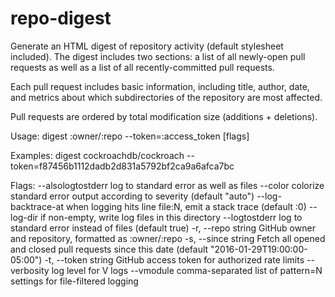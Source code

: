 # repo-digest

Generate an HTML digest of repository activity (default stylesheet
included). The digest includes two sections: a list of all newly-open
pull requests as well as a list of all recently-committed pull
requests.

Each pull request includes basic information, including title, author,
date, and metrics about which subdirectories of the repository are
most affected.

Pull requests are ordered by total modification size (additions +
deletions).

Usage:
  digest :owner/:repo --token=:access_token [flags]

Examples:
  digest cockroachdb/cockroach --token=f87456b1112dadb2d831a5792bf2ca9a6afca7bc

Flags:
      --alsologtostderr    log to standard error as well as files
      --color              colorize standard error output according to severity (default "auto")
      --log-backtrace-at   when logging hits line file:N, emit a stack trace (default :0)
      --log-dir            if non-empty, write log files in this directory
      --logtostderr        log to standard error instead of files (default true)
  -r, --repo string        GitHub owner and repository, formatted as :owner/:repo
  -s, --since string       Fetch all opened and closed pull requests since this date (default "2016-01-29T19:00:00-05:00")
  -t, --token string       GitHub access token for authorized rate limits
      --verbosity          log level for V logs
      --vmodule            comma-separated list of pattern=N settings for file-filtered logging
